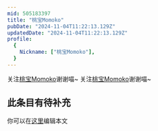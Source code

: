 ```yaml
---
mid: 505183397
title: "桃宝Momoko"
pubDate: "2024-11-04T11:22:13.129Z"
updatedDate: "2024-11-04T11:22:13.129Z"
profile:
  {
    Nickname: ["桃宝Momoko"],
  }
---
```


关注[桃宝Momoko](https://space.bilibili.com/505183397)谢谢喵~ 关注[桃宝Momoko](https://space.bilibili.com/505183397)谢谢喵~

## 此条目有待补充
你可以在[这里](https://github.com/Yuhanawa/VTuber.ICU/edit/master/src/content/v/桃宝Momoko/index.md)编辑本文
